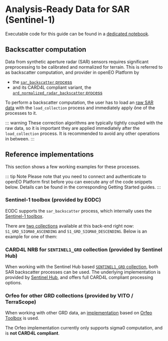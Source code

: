 # Analysis-Ready Data for SAR (Sentinel-1)

Executable code for this guide can be found in a [dedicated notebook](https://github.com/openEOPlatform/sample-notebooks/blob/main/openEO%20Platform%20-%20Radar%20ARD.ipynb).

## Backscatter computation

Data from synthetic aperture radar (SAR) sensors requires significant preprocessing to be calibrated and normalized for terrain.
This is referred to as backscatter computation, and provider in openEO Platform by
- the [`sar_backscatter` process](../../../processes/index.md#sar_backscatter) 
- and its CARD4L compliant variant, the
[`ard_normalized_radar_backscatter` process](../../../processes/index.md#ard_normalized_radar_backscatter)

To perform a backscatter computation, the user has to load an
[raw SAR data](/data-collections/?q=GRD) with the `load_collection` process
and immediately apply ône of the processes to it.

<CodeSwitcher>
<template v-slot:py>

```python
# Load the data. You have to specify a collection ID, spatial_extent and temporal_extent
datacube = connection.load_collection(...)
# Either apply
datacube = datacube.sar_backscatter()
# or 
datacube = datacube.ard_normalized_radar_backscatter()
```

For more details see the Python client documentation for the respective methods:
- [`DataCube.sar_backscatter`](https://open-eo.github.io/openeo-python-client/api.html#openeo.rest.datacube.DataCube.sar_backscatter)
- [`DataCube.ard_normalized_radar_backscatter`](https://open-eo.github.io/openeo-python-client/api.html#openeo.rest.datacube.DataCube.ard_normalized_radar_backscatter)

</template>

<template v-slot:js>

```js
// Load the data. You have to specify a collection ID, spatial_extent and temporal_extent
var builder = await connection.buildProcess();
var datacube = builder.load_collection(...);
// Either apply
datacube = builder.sar_backscatter(datacube);
// or 
datacube = builder.ard_normalized_radar_backscatter(datacube);
```

</template>
</CodeSwitcher>

::: warning
These correction algorithms are typically tightly coupled with the raw data,
so it is important they are applied immediately after the `load_collection` process.
It is recommended to avoid any other operations in between.
:::

## Reference implementations

This section shows a few working examples for these processes.

::: tip Note
Please note that you need to connect and authenticate to openEO Platform first before you
can execute any of the code snippets below.
Details can be found in the corresponding Getting Started guides.
:::

### Sentinel-1 toolbox (provided by EODC)

EODC supports the `sar_backscatter` process, which internally uses the [Sentinel-1 toolbox](https://sentinel.esa.int/web/sentinel/toolboxes/sentinel-1).

There are [two collections](/data-collections/?q=S1_GRD_SIGMA0_) available at this back-end right now:
`S1_GRD_SIGMA0_ASCENDING` and `S1_GRD_SIGMA0_DESCENDING`. Below is an example for one of them:

<CodeSwitcher>
<template v-slot:py>

```python
datacube = connection.load_collection(
    'S1_GRD_SIGMA0_ASCENDING',
    spatial_extent = {'west': 2.59003, 'east': 2.8949, 'south': 51.069, 'north': 51.2206},
    temporal_extent = ['2019-10-10', '2019-10-10']
)
datacube = datacube.sar_backscatter()
job = datacube.execute_batch(format = 'GTiff')
job.get_results().download_files("sar-nrb")
```

</template>

<template v-slot:js>

```js
var builder = await connection.buildProcess();
var datacube = builder.load_collection(
    'S1_GRD_SIGMA0_ASCENDING',
    {west: 2.59003, east: 2.8949, south: 51.069, north: 51.2206},
    ['2019-10-10', '2019-10-10']
);
datacube = builder.sar_backscatter(datacube);
var result = builder.save_result(datacube, 'GTiff');
var job = await connection.createJob(result, 'Backscatter for Sentinel-1');
```

</template>
</CodeSwitcher>

### CARD4L NRB for `SENTINEL1_GRD` collection (provided by Sentinel Hub)

When working with the Sentinel Hub based [`SENTINEL1_GRD` collection](/data-collections/?q=SENTINEL1_GRD), both SAR backscatter processes can be used.
The underlying implementation is provided by
[Sentinel Hub](https://docs.sentinel-hub.com/api/latest/data/sentinel-1-grd/#processing-options), and offers full CARD4L compliant processing options.

<CodeSwitcher>
<template v-slot:py>

```python
datacube = connection.load_collection(
    'SENTINEL1_GRD',
    spatial_extent = {'west': 2.59003, 'east': 2.8949, 'south': 51.069, 'north': 51.2206},
    temporal_extent = ['2019-10-10', '2019-10-10'],
    bands = ['VH','VV']
)
datacube = datacube.ard_normalized_radar_backscatter()
job = datacube.execute_batch(format = 'GTiff')
job.get_results().download_files("sar-nrb")
```

</template>

<template v-slot:js>

```js
var builder = await connection.buildProcess();
var datacube = builder.load_collection(
    'SENTINEL1_GRD',
    {west: 2.59003, east: 2.8949, south: 51.069, north: 51.2206},
    ['2019-10-10', '2019-10-10'],
    ['VH','VV']
);
datacube = builder.ard_normalized_radar_backscatter(datacube);
var result = builder.save_result(datacube, 'GTiff');
var job = await connection.createJob(result, 'Backscatter for Sentinel-1');
```

</template>
</CodeSwitcher>

### Orfeo for other GRD collections (provided by VITO / TerraScope)

When working with other GRD data, an [implementation](https://github.com/Open-EO/openeo-geopyspark-driver/blob/master/openeogeotrellis/collections/s1backscatter_orfeo.py) based on [Orfeo Toolbox](https://www.orfeo-toolbox.org/CookBook/Applications/app_SARCalibration.html) is used.

The Orfeo implementation currently only supports sigma0 computation, and is **not CARD4L compliant**.